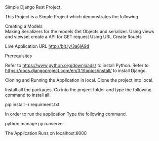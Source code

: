 Simple Django Rest Project

This Project is a Simple Project which demonstrates the following


Creating a Models  
Making Serializers for the models 
Get Objects and serializer.
Using views and viewset create a API for GET request
Using URL Create Rouets

Live Application URL
http://bit.ly/3a6jA9d


Prerequisites

Refer to https://www.python.org/downloads/ to install Python.
Refer to https://docs.djangoproject.com/en/3.1/topics/install/ to install Django.


Cloning and Running the Application in local.
Clone the project into local.

Install all the packages. 
Go into the project folder and type the following command to install all.

pip install -r requirment.txt

In order to run the application Type the following command.

python manage.py runserver


The Application Runs on localhost:8000
